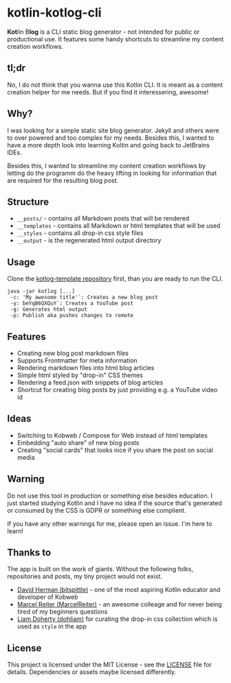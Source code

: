 # kotlin-kotlog-cli
**Kot**lin B**log** is a CLI static blog generator - not intended for public or productional use. It features some handy shortcuts to streamline my content creation workflows.

## tl;dr
No, I do not think that you wanna use this Kotlin CLI. It is meant as a content creation helper for me needs. But if you find it interessering, awesome!

## Why?
I was looking for a simple static site blog generator. Jekyll and others were to over powered and too complex for my needs. Besides this, I wanted to have a more depth look into learning Koltin and going back to JetBrains IDEs.

Besides this, I wanted to streamline my content creation workflows by letting do the programm do the heavy lifting in looking for information that are required for the resulting blog post.

## Structure
- `__posts/` - contains all Markdown posts that will be rendered
- `__templates` - contains all Markdown or html templates that will be used
- `__styles` - contains all drop-in css style files
- `__output` - is the regenerated html output directory

## Usage

Clone the [kotlog-template repository](https://github.com/tscholze/kotlin-kotlog-template) first, than you are ready to run the CLI.

```
java -jar kotlog [...]
 -c: 'My awesome title'`: Creates a new blog post
 -y: beYqB6QXQuY`: Creates a YouTube post
 -g: Generates html output
 -p: Publish aka pushes changes to remote
```

## Features
- Creating new blog post markdown files
- Supports Frontmatter for meta information
- Rendering markdown files into html blog articles
- Simple html styled by "drop-in" CSS themes
- Rendering a feed.json with snippets of blog articles
- Shortcut for creating blog posts by just providing e.g. a YouTube video id

## Ideas
- Switching to Kobweb / Compose for Web instead of html templates
- Embedding "auto share" of new blog posts
- Creating "social cards" that looks nice if you share the post on social media

## Warning
Do not use this tool in production or something else besides education. I just started studying Kotlin and I have no idea if the source that's generated or consumed by the CSS is GDPR or something else complient.

If you have any other warnings for me, please open an issue. I'm here to learn!

## Thanks to
The app is built on the work of giants. Without the following folks, repositories and posts, my tiny project would not exist.

- [David Herman (bitspittle)](https://github.com/bitspittle) - one of the most aspiring Kotlin educator and developer of Kobweb
- [Marcel Reiter (MarcelReiter)](https://github.com/MarcelReiter) - an awesome colleage and for never being tired of my beginners questions
- [Liam Doherty (dohliam)](https://github.com/dohliam/dropin-minimal-css#theme-collections) for curating the drop-in css collection which is used as `style` in the app

## License
This project is licensed under the MIT License - see the [LICENSE](LICENSE) file for details.
Dependencies or assets maybe licensed differently.
